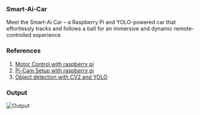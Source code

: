 ### Smart-Ai-Car

Meet the Smart-Ai Car – a Raspberry Pi and YOLO-powered car that effortlessly tracks and follows a ball for an immersive and dynamic remote-controlled experience

### References 

1) [ Motor Control with raspberry pi](https://www.electronicshub.org/raspberry-pi-l298n-interface-tutorial-control-dc-motor-l298n-raspberry-pi/)
2) [ Pi-Cam Setup with raspberry pi](https://projects.raspberrypi.org/en/projects/getting-started-with-picamera)
3) [ Object detection with CV2 and YOLO ](https://www.youtube.com/watch?v=GRtgLlwxpc4)

### Output 

![Output](https://github.com/SadhaSivamx/Smart-Ai-Car/assets/106687593/d45f6c26-7714-4704-b3e9-4345e008bb9b)
